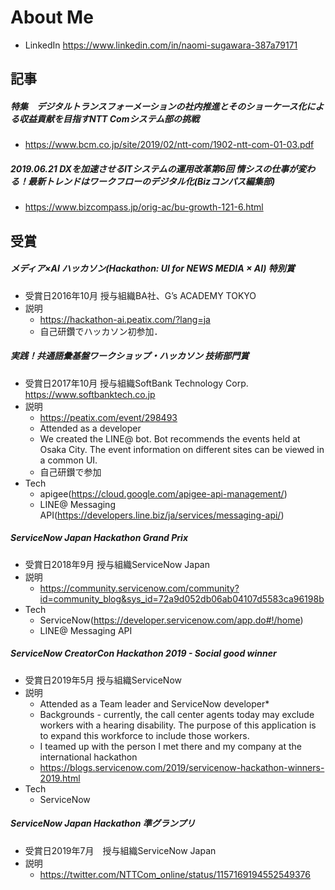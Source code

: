 # About Me

* LinkedIn
https://www.linkedin.com/in/naomi-sugawara-387a79171

## 記事

##### 特集　デジタルトランスフォーメーションの社内推進とそのショーケース化による収益貢献を目指すNTT Comシステム部の挑戦 

* https://www.bcm.co.jp/site/2019/02/ntt-com/1902-ntt-com-01-03.pdf

##### 2019.06.21 DXを加速させるITシステムの運用改革第6回 情シスの仕事が変わる！最新トレンドはワークフローのデジタル化(Bizコンパス編集部)

* https://www.bizcompass.jp/orig-ac/bu-growth-121-6.html

## 受賞

##### メディア×AI ハッカソン(Hackathon: UI for NEWS MEDIA × AI) 特別賞

* 受賞日2016年10月  授与組織BA社、G’s ACADEMY TOKYO 
* 説明
  * https://hackathon-ai.peatix.com/?lang=ja
  * 自己研鑽でハッカソン初参加．

##### 実践！共通語彙基盤ワークショップ・ハッカソン 技術部門賞

* 受賞日2017年10月  授与組織SoftBank Technology Corp. https://www.softbanktech.co.jp
* 説明
  * https://peatix.com/event/298493
  *  Attended as a developer
  *  We created the LINE@ bot. Bot recommends the events held at Osaka City. The event information on different sites can be viewed in a common UI.
  * 自己研鑚で参加
* Tech
  * apigee(https://cloud.google.com/apigee-api-management/)
  * LINE@ Messaging API(https://developers.line.biz/ja/services/messaging-api/)

##### ServiceNow Japan Hackathon Grand Prix

* 受賞日2018年9月  授与組織ServiceNow Japan
* 説明
  * https://community.servicenow.com/community?id=community_blog&sys_id=72a9d052db06ab04107d5583ca96198b
* Tech
  * ServiceNow(https://developer.servicenow.com/app.do#!/home)
  * LINE@ Messaging API

##### ServiceNow CreatorCon Hackathon 2019 - Social good winner

* 受賞日2019年5月  授与組織ServiceNow
* 説明
  * Attended as a Team leader and ServiceNow developer* 
  * Backgrounds - currently, the call center agents today may exclude workers with a hearing disability. The purpose of this application is to expand this workforce to include those workers.
  * I teamed up with the person I met there and my company at the international hackathon
  * https://blogs.servicenow.com/2019/servicenow-hackathon-winners-2019.html
* Tech
  * ServiceNow

##### ServiceNow Japan Hackathon 準グランプリ

* 受賞日2019年7月　授与組織ServiceNow Japan
* 説明
  * https://twitter.com/NTTCom_online/status/1157169194552549376


